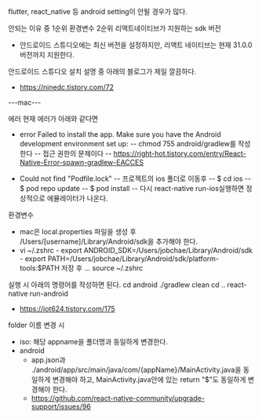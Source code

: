flutter, react_native 등
android setting이 안될 경우가 많다.

안되는 이유 중
1순위 환경변수
2순위 리액트네이티브가 지원하는 sdk 버전

- 안드로이드 스튜디오에는 최신 버전을 설정하지만, 리액트 네이티브는 현재 31.0.0버전까지 지원한다.

안드로이드 스튜디오 설치 설명 중 아래의 블로그가 제일 깔끔하다.

- https://ninedc.tistory.com/72

---mac---

에러
현재 에러가 아래와 같다면

- error Failed to install the app. Make sure you have the Android development environment set up:
  -- chmod 755 android/gradlew를 작성한다
  -- 접근 권한의 문제이다
  -- https://right-hot.tistory.com/entry/React-Native-Error-spawn-gradlew-EACCES

- Could not find "Podfile.lock"
  -- 프로젝트의 ios 폴더로 이동후
  -- $ cd ios
  -- $ pod repo update
  -- $ pod install
  -- 다시 react-native run-ios실행하면 정상적으로 에뮬레이터가 나온다.

환경변수

- mac은 local.properties 파일을 생성 후 /Users/[username]/Library/Android/sdk을 추가해야 한다.
- vi ~/.zshrc - export ANDROID_SDK=/Users/jobchae/Library/Android/sdk - export PATH=/Users/jobchae/Library/Android/sdk/platform-tools:$PATH
  저장 후 ...
  source ~/.zshrc

실행 시 아래의 명령어를 작성하면 된다.
cd android
./gradlew clean
cd ..
react-native run-android

- https://iot624.tistory.com/175

folder 이름 변경 시

- iso: 해당 appname을 폴더명과 동일하게 변경한다.
- android
  - app.json과 ./android/app/src/main/java/com/{appName}/MainActivity.java을 동일하게 변경해야 하고, MainActivity.java안에 있는 return "$"도 동일하게 변경해야 한다.
  - https://github.com/react-native-community/upgrade-support/issues/96
